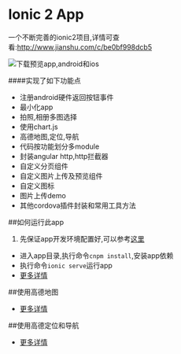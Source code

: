 Ionic 2 App 
=====================
一个不断完善的ionic2项目,详情可查看:http://www.jianshu.com/c/be0bf998dcb5

![下载预览app,android和ios](http://omzo595hi.bkt.clouddn.com/download.png)

####实现了如下功能点
* 注册android硬件返回按钮事件
* 最小化app
* 拍照,相册多图选择
* 使用chart.js
* 高德地图,定位,导航
* 代码按功能划分多module
* 封装angular http,http拦截器
* 自定义分页组件
* 自定义图片上传及预览组件
* 自定义图标
* 图片上传demo
* 其他cordova插件封装和常用工具方法

##如何运行此app
1.  先保证app开发环境配置好,可以参考[这里](http://www.jianshu.com/p/1f1205602ce0)
* 进入app目录,执行命令`cnpm install`,安装app依赖
* 执行命令`ionic serve`运行app
* [更多详情](http://www.jianshu.com/p/836392297eb9)

##使用高德地图
* [更多详情](http://www.jianshu.com/p/4de365c55668)


##使用高德定位和导航
* [更多详情](http://www.jianshu.com/p/85aceaee3b35)

